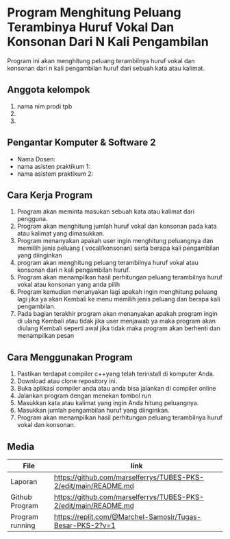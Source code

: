 # Program Menghitung Peluang Terambinya Huruf Vokal Dan Konsonan Dari N Kali Pengambilan
Program ini akan menghitung peluang terambilnya huruf vokal dan konsonan dari n kali pengambilan huruf dari sebuah kata atau kalimat.

## Anggota kelompok 
1. nama nim prodi tpb
2. 
3.

## Pengantar Komputer & Software 2
- Nama Dosen:
- nama asisten praktikum 1:
- nama asistem praktikum 2:

## Cara Kerja Program
1.	Program akan meminta masukan sebuah kata atau kalimat dari pengguna.
2.	Program akan menghitung jumlah huruf vokal dan konsonan pada kata atau kalimat yang dimasukkan.
3.	Program menanyakan apakah user ingin menghitung peluangnya dan memillih jenis peluang ( vocal/konsonan) serta berapa kali pengambilan yang diinginkan
4.	 program akan menghitung peluang terambilnya huruf vokal atau konsonan dari n kali pengambilan huruf.
5.	Program akan menampilkan hasil perhitungan peluang terambilnya huruf vokal atau  konsonan yang anda pilih 
6.	Program kemudian menanyakan lagi apakah ingin menghitung peluang lagi jika ya akan Kembali ke menu memilih jenis peluang dan berapa kali pengambilan. 
7.	Pada bagian terakhir program akan menanyakan apakah program ingin di ulang Kembali atau tidak jika user menjawab ya maka program akan diulang Kembali seperti awal jika tidak maka program akan berhenti dan menampilkan pesan 

## Cara Menggunakan Program 
1.	Pastikan terdapat compiler c++yang telah terinstall di komputer Anda.
2.	Download atau clone repository ini.
3.	Buka aplikasi compiler anda atau anda bisa jalankan di compiler online 
4.	Jalankan program dengan menekan tombol run
5.	Masukkan kata atau kalimat yang ingin Anda hitung peluangnya.
6.	Masukkan jumlah pengambilan huruf yang diinginkan.
7.	Program akan menampilkan hasil perhitungan peluang terambilnya huruf vokal dan konsonan.

## Media

| File |      link     |
| ------ | ------ |
| Laporan | https://github.com/marselferrys/TUBES-PKS-2/edit/main/README.md|
| Github Program | https://github.com/marselferrys/TUBES-PKS-2/edit/main/README.md |
| Program running | https://replit.com/@Marchel-Samosir/Tugas-Besar-PKS-2?v=1 |
